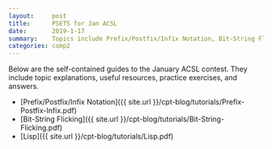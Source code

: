 ```yaml
---
layout:     post
title:      PSETS for Jan ACSL
date:       2019-1-17
summary:    Topics include Prefix/Postfix/Infix Notation, Bit-String Flicking, and Lisp.
categories: comp2
---
```


Below are the self-contained guides to the January ACSL contest.
They include topic explanations, useful resources, practice exercises, and answers.

* [Prefix/Postfix/Infix Notation]({{ site.url }}/cpt-blog/tutorials/Prefix-Postfix-Infix.pdf)
* [Bit-String Flicking]({{ site.url }}/cpt-blog/tutorials/Bit-String-Flicking.pdf)
* [Lisp]({{ site.url }}/cpt-blog/tutorials/Lisp.pdf)